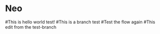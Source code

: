 # Neo
#This is hello world test!
#This is a branch test
#Test the flow again
#This edit from the test-branch
